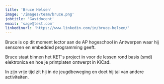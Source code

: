 ```yaml
---
title: 'Bruce Helsen'
image: '/images/team/bruce.png'
jobtitle: 'Gastdocent'
email: 'sage@test.com'
linkedinurl: 'https://www.linkedin.com/in/bruce-helsen/'
---
```


Bruce is op dit moment lector aan de AP hogeschool in Antwerpen waar hij sensoren en embedded programming geeft.

Bruce staat binnen het KET's project in voor de lessen rond basis (smd) elektronica en hoe je printplaten ontwerpt in KiCad.

In zijn vrije tijd zit hij in de jeugdbeweging en doet hij tal van andere activiteiten. 
